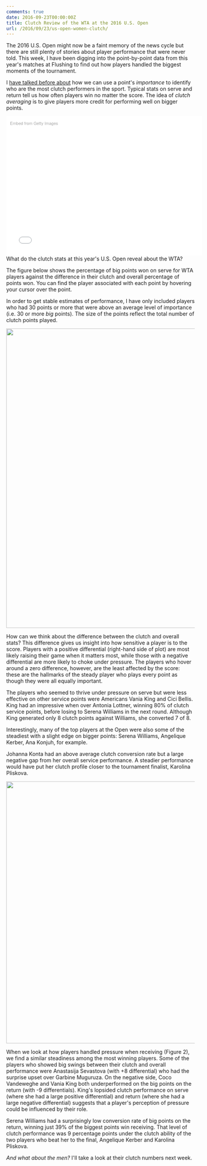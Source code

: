 ```yaml
---
comments: true
date: 2016-09-23T00:00:00Z
title: Clutch Review of the WTA at the 2016 U.S. Open
url: /2016/09/23/us-open-women-clutch/
---
```


The 2016 U.S. Open might now be a faint memory of the news cycle but there are still plenty of stories about player performance that were never told. This week, I have been digging into the point-by-point data from this year's matches at Flushing to find out how players handled the biggest moments of the tournament. 

I [have talked before about](http://on-the-t.com/2016/08/29/US-Open-Mens-First-Round-Preview/) how we can use a point's _importance_ to identify who are the most clutch performers in the sport. Typical stats on serve and return tell us how often players win no matter the score. The idea of _clutch averaging_ is to give players more credit for performing well on bigger points. 

<div class="getty embed image" style="background-color:#fff;display:inline-block;font-family:'Helvetica Neue',Helvetica,Arial,sans-serif;color:#a7a7a7;font-size:11px;width:100%;max-width:594px;float:left;padding:2%;"><div style="padding:0;margin:0;text-align:left;"><a href="http://www.gettyimages.com/detail/600664130" target="_blank" style="color:#a7a7a7;text-decoration:none;font-weight:normal !important;border:none;display:inline-block;">Embed from Getty Images</a></div><div style="overflow:hidden;position:relative;height:0;padding:66.666667% 0 0 0;width:100%;"><iframe src="//embed.gettyimages.com/embed/600664130?et=NjlledotQyVOo5gCgyAYlg&viewMoreLink=off&sig=jCuJ4egfELgRYwbGbUYm9_7KHva3zdUuWKmHwuJYtzg=&caption=true" width="594" height="396" scrolling="no" frameborder="0" style="display:inline-block;position:absolute;top:0;left:0;width:100%;height:100%;margin:0;"></iframe></div><p style="margin:0;"></p></div>

What do the clutch stats at this year's U.S. Open reveal about the WTA?

The figure below shows the percentage of big points won on serve for WTA players against the difference in their clutch and overall percentage of points won. You can find the player associated with each point by hovering your cursor over the point.

In order to get stable estimates of performance, I have only included players who had 30 points or more that were above an average level of importance (i.e. 30 or more _big_ points). The size of the points reflect the total number of clutch points played. 


<div>
    <a href="https://plot.ly/~on-the-t/950/" target="_blank" title="" style="display: block; text-align: center;"><img src="https://plot.ly/~on-the-t/950.png" alt="" style="max-width: 100%;width: 800px;"  width="800" onerror="this.onerror=null;this.src='https://plot.ly/404.png';" /></a>
    <script data-plotly="on-the-t:950"  src="https://plot.ly/embed.js" async></script>
</div>


How can we think about the difference between the clutch and overall stats? This difference gives us insight into how sensitive a player is to the score. Players with a positive differential (right-hand side of plot) are most likely raising their game when it matters most, while those with a negative differential are more likely to choke under pressure. The players who hover around a zero difference, however, are the least affected by the score: these are the hallmarks of the steady player who plays every point as though they were all equally important. 

The players who seemed to thrive under pressure on serve but were less effective on other service points were Americans Vania King and Cici Bellis. King had an impressive when over Antonia Lottner, winning 80% of clutch service points, before losing to Serena Williams in the next round. Although King generated only 8 clutch points against Williams, she converted 7 of 8.

Interestingly, many of the top players at the Open were also some of the steadiest with a slight edge on bigger points: Serena Williams, Angelique Kerber, Ana Konjuh, for example.

Johanna Konta had an above average clutch conversion rate but a large negative gap from her overall service performance. A steadier performance would have put her clutch profile closer to the tournament finalist, Karolina Pliskova.


<div>
    <a href="https://plot.ly/~on-the-t/952/" target="_blank" title="" style="display: block; text-align: center;"><img src="https://plot.ly/~on-the-t/952.png" alt="" style="max-width: 100%;width: 700px;"  width="700" onerror="this.onerror=null;this.src='https://plot.ly/404.png';" /></a>
    <script data-plotly="on-the-t:952"  src="https://plot.ly/embed.js" async></script>
</div>

When we look at how players handled pressure when receiving (Figure 2), we find a similar steadiness among the most winning players. Some of the players who showed big swings between their clutch and overall performance were Anastasija Sevastova (with +8 differential) who had the surprise upset over Garbine Muguruza. On the negative side, Coco Vandeweghe and Vania King both underperformed on the big points on the return (with -9 differentials). King's lopsided clutch performance on serve (where she had a large positive differential) and return (where she had a large negative differential) suggests that a player's perception of pressure could be influenced by their role.

Serena Williams had a surprisingly low conversion rate of big points on the return, winning just 39% of the biggest points win receiving. That level of clutch performance was 9 percentage points under the clutch ability of the two players who beat her to the final, Angelique Kerber and Karolina Pliskova. 

_And what about the men?_ I'll take a look at their clutch numbers next week. 

